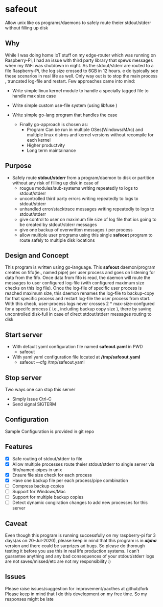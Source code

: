# safeout
Allow unix like os programs/daemons to safely route theier stdout/stderr without filling up disk

## Why
While I was doing home IoT stuff on my edge-router which was running on Raspberry-Pi, I had an issue with third party library that spews messages when my WiFi was shutdown in night. As the stdout/stderr are routed to a file Raspberry-Pi, the log size crossed to 6GB in 12 hours. e do typically see these scenarios in real life as well. Only way out is to stop the main process , truncated log-file and restart. Few approaches  came  into mind:
 * Write simple linux kernel module to handle a specially tagged file to handle max size case
 * Write simple custom use-file system (using libfuse )
 
 * Write simple go-lang program that handles the case
   * Finally go-approach is chosen as:
     * Program Can be run in multiple OSes(Windows/MAc) and multiple linux distros and kernel versions without recompile for each kernel
     * Higher productvity
     * Long term maintainance
    
## Purpose
 - Safely route **stdout/stderr** from a program/daemon to disk or partition without any risk of filling up disk in case of 
   - rougue modules/sub-systems writing repeatedly to logs to stdout/stderr
   - uncontrolled third party errors writing repeatedly to logs to stdout/stderr
   - unhandled error/stacktrace messages writing repeatedly to logs to stdout/stderr
   - give control to user on maximum file size of log file that ios going to be created by stdout/stderr messages
   - give one backup of overwritten messages / per process
   - allow multiple user programs using this single **safeout** program to route safely to multiple disk locations
   
## Design and Concept
This program is written using go-language. This **safeout** daemon/program creates on fifo(ie., named pipe) per user process and goes on listening for data from the fifo. Once data from fifo is read, the daemon will route the messages to  user configured log-file (with configured maximum size checks on this log file). Once the log-file of specific user process is reached maximum size, this daemon renames the log-file to  backup-copy for that specific process and restart log-file the user process from start. With this check, user-process logs never crosses 2 * max-size-confgured for a specifc process ( i.e., including backup copy size ), there by saving uncontrolled disk-full in case of direct stdout/stderr messages routing to disk

## Start server
- With default yaml configuration file named **safeout.yaml** in  PWD
  * safeout
- With yaml  yaml configuration file located at  **/tmp/safeout.yaml** 
  * safeout --cfg /tmp/safeout.yaml
  
## Stop server
Two ways one can stop this server
 - Simply issue Ctrl-C
 - Send signal SIGTERM

## Configuration
Sample Configuration is provided in git repo

## Features
 - [x] Safe routing of stdout/stderr to file
 - [x] Allow multiple processes route theier stdout/stderr to single server via fifo/named-pipes in unix
 - [x] Ensure file size check for each process
 - [x] Have one backup file per each process/pipe combination
 - [ ] Compress backup copies
 - [ ] Support for Windows/Mac
 - [ ] Support for multiple backup copies
 - [ ] Detect dynamic congiration changes to add new processes for this server
 
## Caveat
Even  though this program is running successfully on my  raspberry-pi for 3 days(as on 20-Jul-2020), please keep in mind that this program is in ***alpha*** version  and there could be surprizes ad bugs. So please do thorough testing it before you use this in real life production systems. I can't guarantee anything and any bad consequences of your stdout/stderr  logs are not saves/missed/etc are not my responsibility :)
## Issues
Please raise issues/suggestion for improvement/pacthes at github/fork
Please keep in mind that I do this development on my free time. So my responses might be late
 
